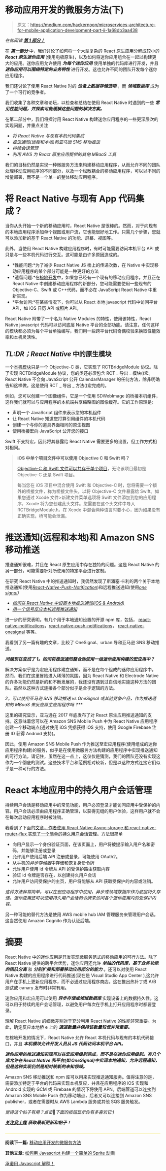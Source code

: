 # 移动应用开发的微服务方法(下)

> 原文：<https://medium.com/hackernoon/microservices-architecture-for-mobile-application-development-part-ii-1a68db3aa438>

*在此阅读* [***第 1 部分！***](/@prashantramnyc/microservices-architecture-for-mobile-application-development-part-i-20b4f4089a24)

在 [***第一部分***](/@prashantramnyc/microservices-architecture-for-mobile-application-development-part-i-20b4f4089a24) 中，我们讨论了如何将一个大型复杂的 React 原生应用分解成较小的 ***React 原生迷你应用*** (使用电极原生)，以及如何将迷你应用组合在一起以构建更大的应用。迷你应用允许使用 ***为每个迷你应用*** 使用单独的代码库进行开发，并且 ***迷你应用可以围绕特定的业务特性*** 进行开发。这也允许不同的团队开发每个迷你应用程序。

我们还讨论了使用 React Native 时的 ***设备上数据存储选项*** ，而 ***领域数据库*** 成为了一个可行的竞争者。

我们收集了各种文章和论坛，以检查和总结在使用 React Native 时遇到的一些 ***常见性能问题，并探索可能缓解这些问题的解决方案。***

在第二部分中，我们将探讨用 React Native 构建迷你应用程序的一些更深层次的实现问题，并重点关注

*   *将 React Native 与现有本机代码集成*
*   *推送通知(远程和本地)和亚马逊 SNS 移动推送*
*   *持续会话管理*
*   *利用 AWS 为 React 原生应用提供的其他 MBaaS 工具*

我们的目标仍然是实现一种微服务方法来构建移动应用程序，从而允许不同的团队处理移动应用程序的不同部分，以及一个松散耦合的移动应用程序，可以以不同的增量部署，而不是一个单一的整体移动应用程序。

# **将 React Native 与现有 App 代码集成？**

当你从头开始一个新的移动应用时，React Native 是很棒的。然而，对于向现有的本地应用程序添加单个视图或用户流，它也能很好地工作。只需几个步骤，您就可以添加新的基于 React Native 的功能、屏幕、视图等。

此外，当使用 React Native 构建应用程序时，有时可能需要访问本机平台 API 或只是与一些本机代码进行交互。这可能是由许多原因造成的。

*   *性能问题:*为了减少 React Native JS 桥上的传递次数，在 Native 中实现移动应用程序的某个部分可能是一种更好的方法
*   *遗留问题:*在[棕地开发](https://www.youtube.com/watch?v=tUfgQtmG3R0)中，如果您已经有一个现有的移动应用程序，并且正在 React Native 中创建移动应用程序的新部分，您可能需要使用一些现有的 Objective-C、Swift 或 C++代码，而不必在 JavaScript React Native 中重新实现。
*   *平台访问:*在某些情况下，你可以从 React 本地 javascript 代码中访问平台 API，如 iOS 日历 API 或照片 API。

React Native 附带了一个名为 Native Modules 的特性，使用该特性，React Native javascript 代码可以访问底层 Native 平台的全部功能。请注意，任何这样的模块都必须为每个平台单独编写，我们用一些跨平台代码奇偶校验来换取性能效率和本机灵活性。

## ***TL:DR；React Native* 中的原生模块**

一个[本机模块](https://facebook.github.io/react-native/docs/native-modules-ios.html)只是一个 Objective-C 类，它实现了 RCTBridgeModule 协议。除了实现 RCTBridgeModule 协议，您的类还必须包含 RCT _ 导出 _ 模块()宏。React Native 不会向 JavaScript 公开 CalendarManager 的任何方法，除非明确告知这样做。这是使用 RCT _ 导出 _ 方法()宏完成的。

例如，您可以创建一个图像组件，它是一个使用 SDWebImage 的桥接本机组件，这样我们就可以与应用程序的本机端共享缩略图的图像缓存。它的工作原理是:

*   声明一个 JavaScript 组件来表示您的本机组件
*   让 React Native 知道您打算引用组件的本机代码
*   创建一个与你的道具界面相同的原生视图
*   使用桥接宏向 JavaScript 公开您的接口

Swift 不支持宏，因此将其暴露给 React Native 需要更多的设置，但工作方式相对相同。

> **iOS 中单个项目文件中可以使用 Objective C 和 Swift 吗？**
> 
> [Objective-C 和 Swift 文件可以共存于单个项目](https://developer.apple.com/library/content/documentation/Swift/Conceptual/BuildingCocoaApps/MixandMatch.html)，无论该项目最初是 Objective-C 还是 Swift 项目。
> 
> 每当您在 iOS 项目中混合使用 Swift 和 Objective-C 时，您将需要一个额外的桥接文件，称为桥接文件头，以将 Objective-C 文件暴露给 Swift。如果您通过 Xcode 文件>新建文件菜单选项将 Swift 文件添加到您的应用程序，Xcode 将为您创建此头文件。您需要在这个头文件中导入 RCTBridgeModule.h。在 Xcode 中混合两种语言时要小心，因为如果没有正确实现，桥可能会泄漏。

# 推送通知(远程和本地)和 Amazon SNS 移动推送

推送通知很难，并且在 React 原生应用中存在独特的问题。这是 React Native 的另一部分，可能需要针对所使用的特定平台进行定制。

在研究 React Native 中的推送通知时，我偶然发现了斯潘塞·卡利的两个关于本地推送通知(使用[*React-Native-Push-Notification*](https://github.com/zo0r/react-native-push-notification))和远程推送通知(使用[*one signal*](https://onesignal.com/)*)*

*   [*如何在 React Native 中设置本地推送通知(iOS & Android)*](/differential/how-to-setup-push-notifications-in-react-native-ios-android-30ea0131355e)
*   [*用一个信号反应本机远程推送通知*](/differential/react-native-push-notifications-with-onesignal-9db6a7d75e1e)

进一步的研究表明，有几个用于本地通知设置的开源 npm 库，包括，
[react-native-notifications](https://www.npmjs.com/package/react-native-notifications)，[react-native-push-notifications](https://www.npmjs.com/package/react-native-push-notifications)， [react-native-onesignal](https://www.npmjs.com/package/react-native-onesignal) 等等。

我看到了另一篇有趣的文章，比较了 OneSignal、urban 导和亚马逊 SNS 移动推送。

***问题现在变成了
1。如何将推送通知整合到使用一组迷你应用构建的宏应用中？***

解决方案似乎是为宏应用程序建立通知，而不是在每个组成的迷你应用程序中。 然而，我们在这里冒险进入稀薄的氛围，因为 React Native 和 Electrode Native 的许多功能仍然是新的和不断发展的，我还没有遇到过自信地实施这种方法的团队。虽然以这种方式连接各个部分似乎是合乎逻辑的方法。

**2*。可以使用亚马逊 SNS 移动推送 vs OneSignal 或其他竞争产品，作为推送通知的 MBaaS 来反应原生应用程序吗？***

这里的研究显示，亚马逊在 2017 年底发布了对 React 原生应用推送通知的支持。这意味着您可以在 Amazon SNS Mobile Push 中为 React Native 应用程序创建一个移动端点(通过使用 iOS 凭据获得 iOS 支持，使用 Google Firebase 注册 ID 获得 Android 支持)。

因此，使用 Amazon SNS Mobile Push 作为推送至宏应用程序(使用组成的迷你应用程序构建)的服务，似乎是在使用微服务方法构建的应用程序中实现推送通知的可行方法。请记住，虽然在这一点上，这仅仅是猜测，我们的团队还没有实现这作为一个彻底的测试。这些技术平台和范例相对较新，但是以这种方式连接它们似乎是一种可行的方法。

# React 本地应用中的持久用户会话管理

持续用户会话是移动应用中的常见功能，用户必须登录才能访问应用中受保护的内容。用户会话必须由应用程序正确管理，以获得无缝的用户体验，这样用户就不会在每次启动应用程序时被注销。

我看到了下面的[文章，作者使用 React Native Async storage 和 react-native-router-flux 实现了一个简单的持久用户会话管理](http://blog.theodo.fr/2017/03/how-to-create-an-authentication-system-and-a-persistent-user-session-with-react-native/)。方法很简单

*   向用户显示一个身份验证页面，在该页面上，用户将被提示输入用户名和密码，并能够注册或登录
*   允许用户使用后端 API 注册或登录，可能使用 OAuth2。
*   从手机的*异步存储器*中存储和恢复身份令牌
*   允许用户使用 id 令牌从 API 的受保护路由获取内容
*   验证 id 令牌是否存在，以创建持久用户会话
*   允许用户访问受保护的主页，用户将能够从 API 获取受保护的内容或注销。

*这种方法非常简单，可以在宏应用程序中使用，异步或领域数据库作为底层持久存储。迷你应用还可以使用持久用户会话和令牌来访问各个迷你应用内的受保护内容。*

另一种可能的替代方法是使用 AWS mobile hub IAM 管理服务来管理用户会话。这当然使用 Amazon Cognito 作为认证后端。

# 摘要

React Native 中的迷你应用是开发实现微服务范式的移动应用的可行方法。除了 React Native 提供的跨平台优势，迷你应用还允许 ***单独的代码库，基于业务功能的团队分离*** 和 ***分别扩展和部署移动应用部分的能力*** 。还可以对使用 React Native 构建的应用程序进行代码推送(现在是 Visual Studio App Center ),这允许用户在手机上更新应用程序，而不必通过应用程序商店。这在推出热补丁或 A/B 测试或 canary 发布时非常有用。

迷你应用和宏应用可以使用 ***异步存储或领域数据库*** 实现设备上的数据持久性。这可以用于持续的用户会话管理，以避免用户每次在手机上打开应用程序时都要登录。

理解 React Native 的细微差别对于充分利用 React Native 的性能非常重要。为此，确定反应本地桥 e 上的 ***通道数量并保持该数量较低非常重要。***

在棕地开发的情况下，React Native 允许 React 本机代码与现有的本机代码接口，并且 ***本机模块允许开发人员从 JS 代码访问本机平台 API。***

***迷你应用的推送通知实现可以在宏应用级别完成，而不是在迷你应用级别。有几个库允许在 React Native 和平台(如 OneSignal)中实现本地通知，允许远程通知，但是这种实现仍然是相对较新的未知领域。***

Amazon SNS 移动推送和 npm 库可以用来实现推送通知服务。值得注意的是，需要添加特定于平台的代码来实现本机反应，并且在应用程序的 iOS 实现和 Android 实现的 GCM 或 Firebase 的情况下将使用 APN。后端管道可以连接到 Amazon SNS Mobile Push 作为移动端点，后者又可以连接到 Amazon SNS publisher，或者在需要时从 AWS Lambda 服务或其他 SQS 服务触发。

*觉得这个帖子有用？点击*👏*下面的按钮显示你有多喜欢它:)*

[***关注我上媒***](/@prashantramnyc) ***获取最新更新和帖子！***

![](img/357de15ef0c461d3d85722efc3bae795.png)

**阅读下一篇:** [移动应用开发的微服务方法](/@prashantramnyc/microservices-architecture-for-mobile-application-development-part-i-20b4f4089a24)

**其他文章:** [如何用 Javascript 构建一个简单的 Sprite 动画](/@prashantramnyc/how-to-build-a-simple-sprite-animation-in-javascript-b764644244aa)

[承诺用 Javascript 解释！](/@prashantramnyc/promises-in-javascript-explained-277b98850de)